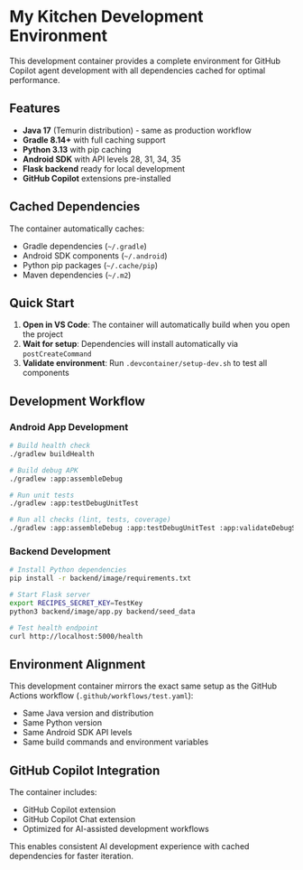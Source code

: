 # My Kitchen Development Environment

This development container provides a complete environment for GitHub Copilot agent development with all dependencies cached for optimal performance.

## Features

- **Java 17** (Temurin distribution) - same as production workflow
- **Gradle 8.14+** with full caching support
- **Python 3.13** with pip caching
- **Android SDK** with API levels 28, 31, 34, 35
- **Flask backend** ready for local development
- **GitHub Copilot** extensions pre-installed

## Cached Dependencies

The container automatically caches:
- Gradle dependencies (`~/.gradle`)
- Android SDK components (`~/.android`) 
- Python pip packages (`~/.cache/pip`)
- Maven dependencies (`~/.m2`)

## Quick Start

1. **Open in VS Code**: The container will automatically build when you open the project
2. **Wait for setup**: Dependencies will install automatically via `postCreateCommand`
3. **Validate environment**: Run `.devcontainer/setup-dev.sh` to test all components

## Development Workflow

### Android App Development
```bash
# Build health check
./gradlew buildHealth

# Build debug APK
./gradlew :app:assembleDebug

# Run unit tests
./gradlew :app:testDebugUnitTest

# Run all checks (lint, tests, coverage)
./gradlew :app:assembleDebug :app:testDebugUnitTest :app:validateDebugScreenshotTest :app:koverXmlReportDebug detekt
```

### Backend Development
```bash
# Install Python dependencies
pip install -r backend/image/requirements.txt

# Start Flask server
export RECIPES_SECRET_KEY=TestKey
python3 backend/image/app.py backend/seed_data

# Test health endpoint
curl http://localhost:5000/health
```

## Environment Alignment

This development container mirrors the exact same setup as the GitHub Actions workflow (`.github/workflows/test.yaml`):
- Same Java version and distribution
- Same Python version  
- Same Android SDK API levels
- Same build commands and environment variables

## GitHub Copilot Integration

The container includes:
- GitHub Copilot extension
- GitHub Copilot Chat extension
- Optimized for AI-assisted development workflows

This enables consistent AI development experience with cached dependencies for faster iteration.